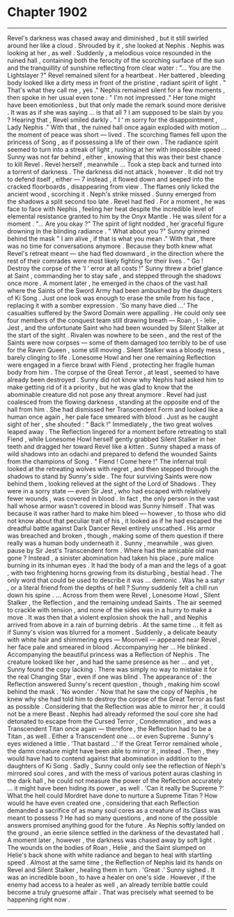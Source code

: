 
# Chapter 1902


---

Revel's darkness was chased away and diminished , but it still swirled around her like a cloud . Shrouded by it , she looked at Nephis .
Nephis was looking at her , as well .
Suddenly , a melodious voice resounded in the ruined hall , containing both the ferocity of the scorching surface of the sun and the tranquillity of sunshine reflecting from clear water :
"... You are the Lightslayer ?"
Revel remained silent for a heartbeat .
Her battered , bleeding body looked like a dirty mess in front of the pristine , radiant spirit of light .
" That's what they call me , yes ."
Nephis remained silent for a few moments , then spoke in her usual even tone : " I'm not impressed ."
Her tone might have been emotionless , but that only made the remark sound more derisive .
It was as if she was saying ... is that all ? I am supposed to be slain by you ? Hearing that , Revel smiled darkly .
" I ‘ m sorry for the disappointment , Lady Nephis ."
With that , the ruined hall once again exploded with motion ... the moment of peace was short — lived .
The scorching flames fell upon the princess of Song , as if possessing a life of their own . The radiance spirit seemed to turn into a streak of light , rushing at her with impossible speed .
Sunny was not far behind , either , knowing that this was their best chance to kill Revel .
Revel herself , meanwhile ...
Took a step back and turned into a torrent of darkness .
The darkness did not attack , however . It did not try to defend itself , either — 7 instead , it flowed down and seeped into the cracked floorboards , disappearing from view .
The flames only licked the ancient wood , scorching it . Neph's strike missed . Sunny emerged from the shadows a split second too late .
Revel had fled .
For a moment , he was face to face with Nephis , feeling her heat despite the incredible level of elemental resistance granted to him by the Onyx Mantle .
He was silent for a moment .
"... Are you okay ?"
The spirit of light nodded , her graceful figure drowning in the blinding radiance .
" What about you ?"
Sunny grinned behind the mask
" I am alive , if that is what you mean ."
With that , there was no time for conversations anymore . Because they both knew what Revel's retreat meant — she had fled downward , in the direction where the rest of their comrades were most likely fighting for their lives .
" Go ! Destroy the corpse of the 'l ‘ error at all costs !"
Sunny threw a brief glance at Saint , commanding her to stay safe , and stepped through the shadows once more .
A moment later , he emerged in the chaos of the vast hall where the Saints of the Sword Army had been ambushed by the daughters of Ki Song .
Just one look was enough to erase the smile from his face , replacing it with a somber expression .
'So many have died ...‘
The casualties suffered by the Sword Domain were appalling . He could only see four members of the conquest team still drawing breath — Roan , l - lelie , Jest , and the unfortunate Saint who had been wounded by Silent Stalker at the start of the sight .
Rivalen was nowhere to be seen , and the rest of the Saints were now corpses — some of them damaged too terribly to be of use for the Raven Queen , some still moving .
Silent Stalker was a bloody mess , barely clinging to life . Lonesome Howl and her one remaining Reflection were engaged in a fierce brawl with Fiend , protecting her fragile human body from him .
The corpse of the Great Terror , at least , seemed to have already been destroyed . Sunny did not know why Nephis had asked him to make getting rid of it a priority , but he was glad to know that the abominable creature did not pose any threat anymore .
Revel had just coalesced from the flowing darkness , standing at the opposite end of the hall from him . She had dismissed her Transcendent Form and looked like a human once again , her pale face smeared with blood .
Just as he caught sight of her , she shouted :
" Back !"
Immediately , the two great wolves leaped away . The Reflection lingered for a moment before retreating to stall Fiend , while Lonesome Howl herself gently grabbed Silent Stalker in her teeth and dragged her toward Revel like a kitten . Sunny shaped a mass of wild shadows into an odachi and prepared to defend the wounded Saints from the champions of Song .
" Fiend ! Come here !"
The infernal troll looked at the retreating wolves with regret , and then stepped through the shadows to stand by Sunny's side .
The four surviving Saints were now behind them , looking relieved at the sight of the Lord of Shadows .
They were in a sorry state — even Sir Jest , who had escaped with relatively fewer wounds , was covered in blood .
In fact , the only person in the vast hall whose armor wasn't covered in blood was Sunny himself . That was because it was rather hard to make him bleed — however , to those who did not know about that peculiar trait of his , it looked as if he had escaped the dreadful battle against Dark Dancer Revel entirely unscathed .
His armor was breached and broken , though , making some of them question if there really was a human body underneath it .
Sunny , meanwhile , was given pause by Sir Jest's Transcendent form . Where had the amicable old man gone ? Instead , a sinister abomination had taken his place , pure malice burning in its inhuman eyes . It had the body of a man and the legs of a goat , with two frightening horns growing from its disturbing , bestial head . The only word that could be used to describe it was ... demonic .
Was he a satyr , or a literal friend from the depths of hell ?
Sunny suddenly felt a chill run down his spine .
... Across from them were Revel , Lonesome Howl , Silent Stalker , the Reflection , and the remaining undead Saints . The air seemed to crackle with tension , and none of the sides was in a hurry to make a move .
It was then that a violent explosion shook the hall , and Nephis arrived from above in a rain of burning debris .
At the same time ... it felt as if Sunny's vision was blurred for a moment . Suddenly , a delicate beauty with white hair and shimmering eyes — Moonveil — appeared near Revel , her face pale and smeared in blood . Accompanying her ... He blinked .
Accompanying the beautiful princess was a Reflection of Nephis . The creature looked like her , and had the same presence as her ... and yet , Sunny found the copy lacking .
There was simply no way to mistake it for the real Changing Star , even if one was blind .
The appearance of : the Reflection answered Sunny's recent question , though , making him scowl behind the mask .
'No wonder .‘
Now that he saw the copy of Nephis , he knew why she had told him to destroy the corpse of the Great Terror as fast as possible . Considering that the Reflection was able to mirror her , it could not be a mere Beast .
Nephis had already reformed the soul core she had detonated to escape from the Cursed Terror , Condemnation , and was a Transcendent Titan once again — therefore , the Reflection had to be a Titan , as well . Either a Transcendent one ... or even Supreme .
Sunny's eyes widened a little .
'That bastard …’
If the Great Terror remained whole , the damn creature might have been able to mirror it , instead . Then , they would have had to contend against that abomination in addition to the daughters of Ki Song .
Sadly , Sunny could only see the reflection of Neph's mirrored soul cores , and with the mess of various potent auras clashing in the dark hall , he could not measure the power of the Reflection accurately ... it might have been hiding its power , as well .
'Can it really be Supreme ?‘
What the hell could Mordret have done to nurture a Supreme Titan ? How would he have even created one , considering that each Reflection demanded a sacrifice of as many soul cores as a creature of its Class was meant to possess ?
He had so many questions , and none of the possible answers promised anything good for the future .
As Nephis softly landed on the ground , an eerie silence settled in the darkness of the devastated hall .
A moment later , however , the darkness was chased away by soft light .
The wounds on the bodies of Roan , Helie , and the Saint slumped on Helie's back shone with white radiance and began to heal with startling speed .
Almost at the same time , the Reflection of Nephis laid its hands on Revel and Silent Stalker , healing them in turn .
'Great .‘
Sunny sighed .
It was an incredible boon , to have a healer on one's side .
However , if the enemy had access to a healer as well , an already terrible battle could become a truly gruesome affair .
That was precisely what seemed to be happening right now .

---

